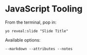 
# JavaScript Tooling

From the terminal, pop in:

  ```yo reveal:slide "Slide Title"```

Available options:

 ```--markdown --attributes --notes```
